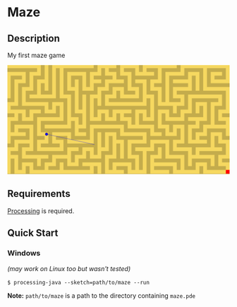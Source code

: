# Maze

## Description
My first maze game

![](thumbnail.png)

## Requirements
[Processing](https://processing.org) is required.

## Quick Start
### Windows
*(may work on Linux too but wasn't tested)*
```console
$ processing-java --sketch=path/to/maze --run
```
**Note:** `path/to/maze` is a path to the directory containing `maze.pde`
